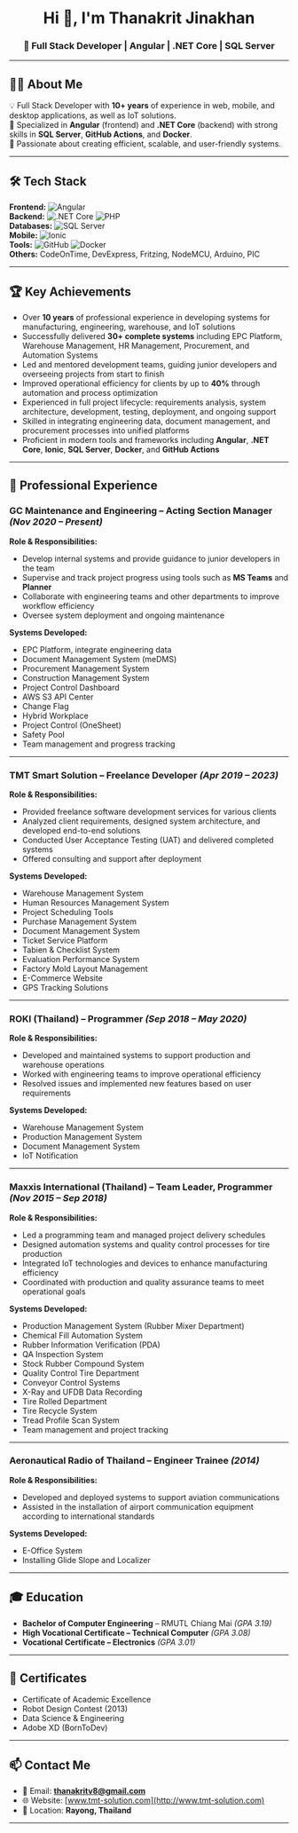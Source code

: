 <!-- Profile Header -->
<h1 align="center">Hi 👋, I'm Thanakrit Jinakhan</h1>
<h3 align="center">🚀 Full Stack Developer | Angular | .NET Core | SQL Server</h3>

---

## 🧑‍💻 About Me
💡 Full Stack Developer with **10+ years** of experience in web, mobile, and desktop applications, as well as IoT solutions.  
🎯 Specialized in **Angular** (frontend) and **.NET Core** (backend) with strong skills in **SQL Server**, **GitHub Actions**, and **Docker**.  
🌱 Passionate about creating efficient, scalable, and user-friendly systems.

---

## 🛠 Tech Stack
**Frontend:** ![Angular](https://img.shields.io/badge/Angular-DD0031?style=flat&logo=angular&logoColor=white)  
**Backend:** ![.NET Core](https://img.shields.io/badge/.NET%20Core-512BD4?style=flat&logo=dotnet&logoColor=white) ![PHP](https://img.shields.io/badge/PHP-777BB4?style=flat&logo=php&logoColor=white)  
**Databases:** ![SQL Server](https://img.shields.io/badge/SQL%20Server-CC2927?style=flat&logo=microsoftsqlserver&logoColor=white)  
**Mobile:** ![Ionic](https://img.shields.io/badge/Ionic-3880FF?style=flat&logo=ionic&logoColor=white)  
**Tools:** ![GitHub](https://img.shields.io/badge/GitHub-181717?style=flat&logo=github) ![Docker](https://img.shields.io/badge/Docker-2496ED?style=flat&logo=docker&logoColor=white)  
**Others:** CodeOnTime, DevExpress, Fritzing, NodeMCU, Arduino, PIC

---

## 🏆 Key Achievements
- Over **10 years** of professional experience in developing systems for manufacturing, engineering, warehouse, and IoT solutions  
- Successfully delivered **30+ complete systems** including EPC Platform, Warehouse Management, HR Management, Procurement, and Automation Systems  
- Led and mentored development teams, guiding junior developers and overseeing projects from start to finish  
- Improved operational efficiency for clients by up to **40%** through automation and process optimization  
- Experienced in full project lifecycle: requirements analysis, system architecture, development, testing, deployment, and ongoing support  
- Skilled in integrating engineering data, document management, and procurement processes into unified platforms  
- Proficient in modern tools and frameworks including **Angular**, **.NET Core**, **Ionic**, **SQL Server**, **Docker**, and **GitHub Actions**  

---

## 💼 Professional Experience

### **GC Maintenance and Engineering** – Acting Section Manager *(Nov 2020 – Present)*
**Role & Responsibilities:**  
- Develop internal systems and provide guidance to junior developers in the team  
- Supervise and track project progress using tools such as **MS Teams** and **Planner**  
- Collaborate with engineering teams and other departments to improve workflow efficiency  
- Oversee system deployment and ongoing maintenance  

**Systems Developed:**  
- EPC Platform, integrate engineering data  
- Document Management System (meDMS)  
- Procurement Management System  
- Construction Management System  
- Project Control Dashboard  
- AWS S3 API Center  
- Change Flag  
- Hybrid Workplace  
- Project Control (OneSheet)  
- Safety Pool  
- Team management and progress tracking  

---

### **TMT Smart Solution** – Freelance Developer *(Apr 2019 – 2023)*
**Role & Responsibilities:**  
- Provided freelance software development services for various clients  
- Analyzed client requirements, designed system architecture, and developed end-to-end solutions  
- Conducted User Acceptance Testing (UAT) and delivered completed systems  
- Offered consulting and support after deployment  

**Systems Developed:**  
- Warehouse Management System  
- Human Resources Management System  
- Project Scheduling Tools  
- Purchase Management System  
- Document Management System  
- Ticket Service Platform  
- Tabien & Checklist System  
- Evaluation Performance System  
- Factory Mold Layout Management  
- E-Commerce Website  
- GPS Tracking Solutions  

---

### **ROKI (Thailand)** – Programmer *(Sep 2018 – May 2020)*
**Role & Responsibilities:**  
- Developed and maintained systems to support production and warehouse operations  
- Worked with engineering teams to improve operational efficiency  
- Resolved issues and implemented new features based on user requirements  

**Systems Developed:**  
- Warehouse Management System  
- Production Management System  
- Document Management System  
- IoT Notification  

---

### **Maxxis International (Thailand)** – Team Leader, Programmer *(Nov 2015 – Sep 2018)*
**Role & Responsibilities:**  
- Led a programming team and managed project delivery schedules  
- Designed automation systems and quality control processes for tire production  
- Integrated IoT technologies and devices to enhance manufacturing efficiency  
- Coordinated with production and quality assurance teams to meet operational goals  

**Systems Developed:**  
- Production Management System (Rubber Mixer Department)  
- Chemical Fill Automation System  
- Rubber Information Verification (PDA)  
- QA Inspection System  
- Stock Rubber Compound System  
- Quality Control Tire Department  
- Conveyor Control Systems  
- X-Ray and UFDB Data Recording  
- Tire Rolled Department  
- Tire Recycle System  
- Tread Profile Scan System  
- Team management and project tracking  

---

### **Aeronautical Radio of Thailand** – Engineer Trainee *(2014)*
**Role & Responsibilities:**  
- Developed and deployed systems to support aviation communications  
- Assisted in the installation of airport communication equipment according to international standards  

**Systems Developed:**  
- E-Office System  
- Installing Glide Slope and Localizer  

---

## 🎓 Education
- **Bachelor of Computer Engineering** – RMUTL Chiang Mai *(GPA 3.19)*  
- **High Vocational Certificate – Technical Computer** *(GPA 3.08)*  
- **Vocational Certificate – Electronics** *(GPA 3.01)*  

---

## 📜 Certificates
- Certificate of Academic Excellence  
- Robot Design Contest (2013)  
- Data Science & Engineering  
- Adobe XD (BornToDev)  

---

## 📫 Contact Me
- 📧 Email: **thanakritv8@gmail.com**  
- 🌐 Website: [www.tmt-solution.com](http://www.tmt-solution.com)  
- 📍 Location: **Rayong, Thailand**  

---
